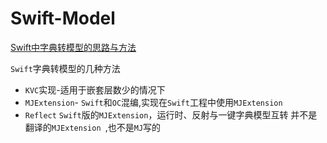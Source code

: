 # Swift-Model
[Swift中字典转模型的思路与方法](http://tsuios.com/2016/06/15/Swift%E5%AD%97%E5%85%B8%E8%BD%AC%E6%A8%A1%E5%9E%8B%E7%9A%84%E6%80%9D%E8%B7%AF%E4%B8%8E%E6%96%B9%E6%B3%95/)

`Swift`字典转模型的几种方法

- `KVC`实现-适用于嵌套层数少的情况下
- `MJExtension`- `Swift`和`OC`混编,实现在`Swift`工程中使用`MJExtension`
- `Reflect`  `Swift`版的`MJExtension`，运行时、反射与一键字典模型互转 并不是翻译的`MJExtension `,也不是`MJ`写的